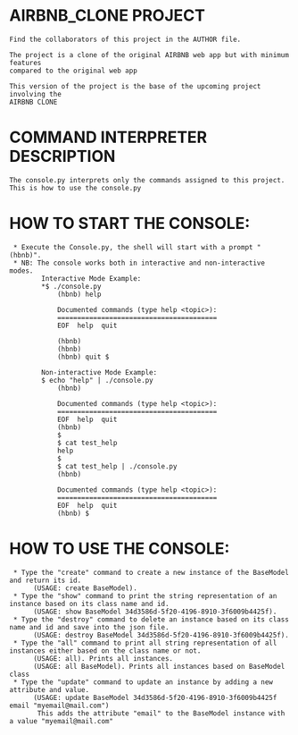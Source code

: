 # **AIRBNB_CLONE PROJECT**
    Find the collaborators of this project in the AUTHOR file.
    
    The project is a clone of the original AIRBNB web app but with minimum features
    compared to the original web app

    This version of the project is the base of the upcoming project involving the 
    AIRBNB CLONE


# COMMAND INTERPRETER DESCRIPTION
    The console.py interprets only the commands assigned to this project.
    This is how to use the console.py

# HOW TO START THE CONSOLE:
     * Execute the Console.py, the shell will start with a prompt "(hbnb)".
     * NB: The console works both in interactive and non-interactive modes.
            Interactive Mode Example:
            *$ ./console.py
                (hbnb) help

                Documented commands (type help <topic>):
                ========================================
                EOF  help  quit

                (hbnb) 
                (hbnb) 
                (hbnb) quit $

            Non-interactive Mode Example:
            $ echo "help" | ./console.py
                (hbnb)

                Documented commands (type help <topic>):
                ========================================
                EOF  help  quit
                (hbnb) 
                $
                $ cat test_help
                help
                $
                $ cat test_help | ./console.py
                (hbnb)

                Documented commands (type help <topic>):
                ========================================
                EOF  help  quit
                (hbnb) $

# HOW TO USE THE CONSOLE:
     * Type the "create" command to create a new instance of the BaseModel and return its id.
          (USAGE: create BaseModel).
     * Type the "show" command to print the string representation of an instance based on its class name and id.
          (USAGE: show BaseModel 34d3586d-5f20-4196-8910-3f6009b4425f).
     * Type the "destroy" command to delete an instance based on its class name and id and save into the json file.
          (USAGE: destroy BaseModel 34d3586d-5f20-4196-8910-3f6009b4425f).
     * Type the "all" command to print all string representation of all instances either based on the class name or not.
          (USAGE: all). Prints all instances.
          (USAGE: all BaseModel). Prints all instances based on BaseModel class
     * Type the "update" command to update an instance by adding a new attribute and value.
          (USAGE: update BaseModel 34d3586d-5f20-4196-8910-3f6009b4425f email "myemail@mail.com")
           This adds the attribute "email" to the BaseModel instance with a value "myemail@mail.com"

